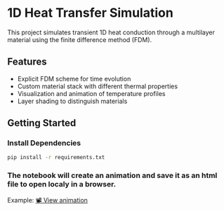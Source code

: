 # 1D Heat Transfer Simulation

This project simulates transient 1D heat conduction through a multilayer material using the finite difference method (FDM).

## Features
- Explicit FDM scheme for time evolution
- Custom material stack with different thermal properties
- Visualization and animation of temperature profiles
- Layer shading to distinguish materials

## Getting Started

### Install Dependencies
```bash
pip install -r requirements.txt

```

### The notebook will create an animation and save it as an html file to open localy in a browser.
Example: [📽️ View animation](figures/temperature_evolution.html)
